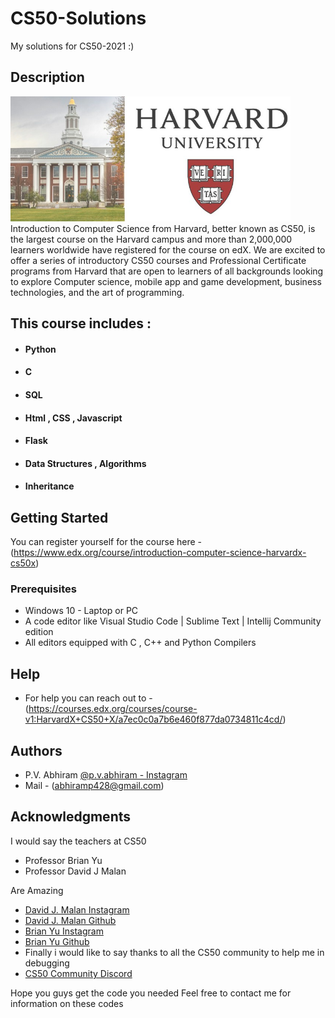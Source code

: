 # CS50-Solutions

My solutions for CS50-2021 :)

## Description
<img src="Harvard-logo-design.jpg" height="200">
Introduction to Computer Science from Harvard, better known as CS50,
is the largest course on the Harvard campus and more than 2,000,000 learners 
worldwide have registered for the course on edX. We are excited to offer a 
series of introductory CS50 courses and Professional Certificate programs from 
Harvard that are open to learners of all backgrounds looking to explore 
Computer science, mobile app and game development, business technologies, and the art of programming.

## This course includes :

* #### Python
* #### C
* #### SQL
* #### Html , CSS , Javascript
* #### Flask
* #### Data Structures , Algorithms
* #### Inheritance

## Getting Started

You can register yourself for the course here - (https://www.edx.org/course/introduction-computer-science-harvardx-cs50x)

### Prerequisites

* Windows 10 - Laptop or PC
* A code editor like Visual Studio Code | Sublime Text | Intellij Community edition
* All editors equipped with C , C++ and Python Compilers

## Help

* For help you can reach out to - (https://courses.edx.org/courses/course-v1:HarvardX+CS50+X/a7ec0c0a7b6e460f877da0734811c4cd/)

## Authors

* P.V. Abhiram
[@p.v.abhiram - Instagram](https://www.instagram.com/p.v.abhiram/)
* Mail - (abhiramp428@gmail.com)


## Acknowledgments

I would say the teachers at CS50 
* Professor Brian Yu
* Professor David J Malan 

Are Amazing
* [David J. Malan Instagram](https://www.instagram.com/davidjmalan/)
* [David J. Malan Github](https://github.com/dmalan)
* [Brian Yu Instagram](https://www.instagram.com/brianyu28/)
* [Brian Yu Github](https://github.com/brianyu28)
* Finally i would like to say thanks to all the CS50 community to help me in debugging 
* [CS50 Community Discord](https://discord.gg/cs50)

Hope you guys get the code you needed
Feel free to contact me for information on these codes
